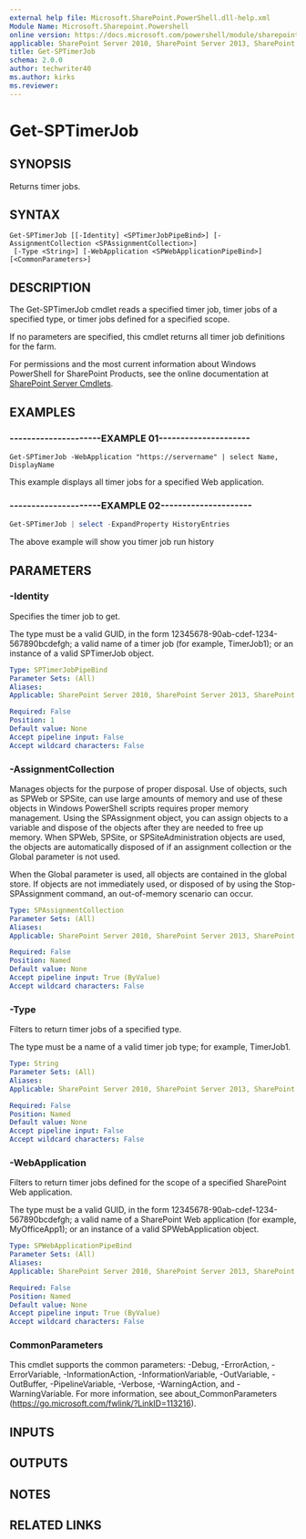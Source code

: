 ```yaml
---
external help file: Microsoft.SharePoint.PowerShell.dll-help.xml
Module Name: Microsoft.Sharepoint.Powershell
online version: https://docs.microsoft.com/powershell/module/sharepoint-server/get-sptimerjob
applicable: SharePoint Server 2010, SharePoint Server 2013, SharePoint Server 2016, SharePoint Server 2019
title: Get-SPTimerJob
schema: 2.0.0
author: techwriter40
ms.author: kirks
ms.reviewer:
---
```


# Get-SPTimerJob

## SYNOPSIS

Returns timer jobs.

## SYNTAX

```
Get-SPTimerJob [[-Identity] <SPTimerJobPipeBind>] [-AssignmentCollection <SPAssignmentCollection>]
 [-Type <String>] [-WebApplication <SPWebApplicationPipeBind>] [<CommonParameters>]
```

## DESCRIPTION
The Get-SPTimerJob cmdlet reads a specified timer job, timer jobs of a specified type, or timer jobs defined for a specified scope.

If no parameters are specified, this cmdlet returns all timer job definitions for the farm.

For permissions and the most current information about Windows PowerShell for SharePoint Products, see the online documentation at [SharePoint Server Cmdlets](https://docs.microsoft.com/powershell/sharepoint/sharepoint-server/sharepoint-server-cmdlets).

## EXAMPLES
### ---------------------EXAMPLE 01--------------------- 
```
Get-SPTimerJob -WebApplication "https://servername" | select Name, DisplayName
```

This example displays all timer jobs for a specified Web application.

### ---------------------EXAMPLE 02---------------------
```powershell
Get-SPTimerJob | select -ExpandProperty HistoryEntries
```
The above example will show you timer job run history

## PARAMETERS

### -Identity
Specifies the timer job to get.

The type must be a valid GUID, in the form 12345678-90ab-cdef-1234-567890bcdefgh; a valid name of a timer job (for example, TimerJob1); or an instance of a valid SPTimerJob object.

```yaml
Type: SPTimerJobPipeBind
Parameter Sets: (All)
Aliases: 
Applicable: SharePoint Server 2010, SharePoint Server 2013, SharePoint Server 2016, SharePoint Server 2019

Required: False
Position: 1
Default value: None
Accept pipeline input: False
Accept wildcard characters: False
```

### -AssignmentCollection
Manages objects for the purpose of proper disposal.
Use of objects, such as SPWeb or SPSite, can use large amounts of memory and use of these objects in Windows PowerShell scripts requires proper memory management.
Using the SPAssignment object, you can assign objects to a variable and dispose of the objects after they are needed to free up memory.
When SPWeb, SPSite, or SPSiteAdministration objects are used, the objects are automatically disposed of if an assignment collection or the Global parameter is not used.

When the Global parameter is used, all objects are contained in the global store.
If objects are not immediately used, or disposed of by using the Stop-SPAssignment command, an out-of-memory scenario can occur.

```yaml
Type: SPAssignmentCollection
Parameter Sets: (All)
Aliases: 
Applicable: SharePoint Server 2010, SharePoint Server 2013, SharePoint Server 2016, SharePoint Server 2019

Required: False
Position: Named
Default value: None
Accept pipeline input: True (ByValue)
Accept wildcard characters: False
```

### -Type
Filters to return timer jobs of a specified type.

The type must be a name of a valid timer job type; for example, TimerJob1.

```yaml
Type: String
Parameter Sets: (All)
Aliases: 
Applicable: SharePoint Server 2010, SharePoint Server 2013, SharePoint Server 2016, SharePoint Server 2019

Required: False
Position: Named
Default value: None
Accept pipeline input: False
Accept wildcard characters: False
```

### -WebApplication
Filters to return timer jobs defined for the scope of a specified SharePoint Web application.

The type must be a valid GUID, in the form 12345678-90ab-cdef-1234-567890bcdefgh; a valid name of a SharePoint Web application (for example, MyOfficeApp1); or an instance of a valid SPWebApplication object.

```yaml
Type: SPWebApplicationPipeBind
Parameter Sets: (All)
Aliases: 
Applicable: SharePoint Server 2010, SharePoint Server 2013, SharePoint Server 2016, SharePoint Server 2019

Required: False
Position: Named
Default value: None
Accept pipeline input: True (ByValue)
Accept wildcard characters: False
```

### CommonParameters
This cmdlet supports the common parameters: -Debug, -ErrorAction, -ErrorVariable, -InformationAction, -InformationVariable, -OutVariable, -OutBuffer, -PipelineVariable, -Verbose, -WarningAction, and -WarningVariable. For more information, see about_CommonParameters (https://go.microsoft.com/fwlink/?LinkID=113216).

## INPUTS

## OUTPUTS

## NOTES

## RELATED LINKS

